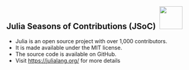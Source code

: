 ## Julia Seasons of Contributions (JSoC)&nbsp; <img src="https://julialang.org/assets/infra/logo.svg" width="60px">

- Julia is an open source project with over 1,000 contributors. 
- It is made available under the MIT license. 
- The source code is available on GitHub.
- Visit https://julialang.org/ for more details
